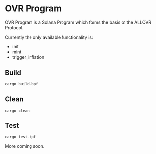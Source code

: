 # OVR Program

OVR Program is a Solana Program which forms the basis of the ALLOVR Protocol.

Currently the only available functionality is:

- init
- mint
- trigger_inflation


## Build

    cargo build-bpf    

## Clean

    cargo clean

## Test

    cargo test-bpf

More coming soon.